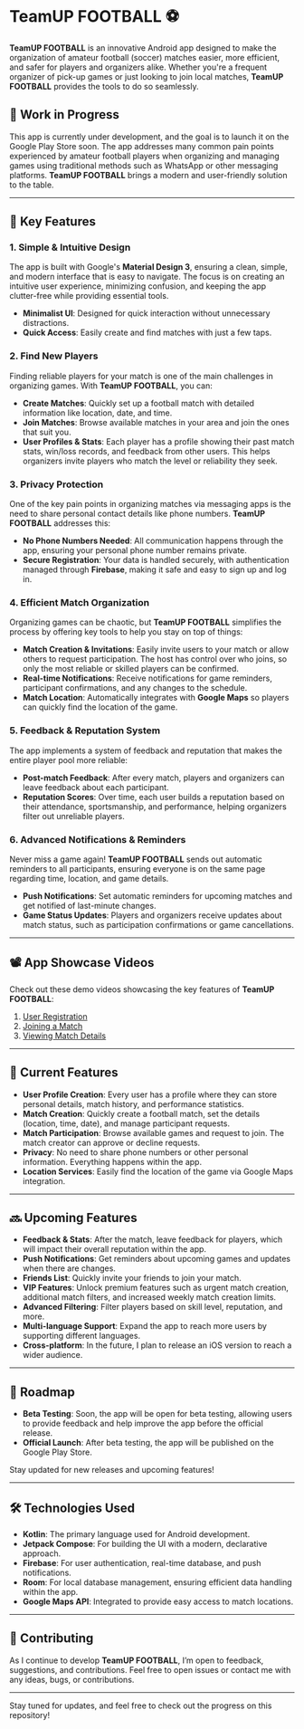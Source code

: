 # **TeamUP FOOTBALL** ⚽

**TeamUP FOOTBALL** is an innovative Android app designed to make the organization of amateur football (soccer) matches easier, more efficient, and safer for players and organizers alike. Whether you're a frequent organizer of pick-up games or just looking to join local matches, **TeamUP FOOTBALL** provides the tools to do so seamlessly. 

## 🚀 **Work in Progress**

This app is currently under development, and the goal is to launch it on the Google Play Store soon. The app addresses many common pain points experienced by amateur football players when organizing and managing games using traditional methods such as WhatsApp or other messaging platforms. **TeamUP FOOTBALL** brings a modern and user-friendly solution to the table.

---

## 🔑 **Key Features**

### 1. **Simple & Intuitive Design**
The app is built with Google's **Material Design 3**, ensuring a clean, simple, and modern interface that is easy to navigate. The focus is on creating an intuitive user experience, minimizing confusion, and keeping the app clutter-free while providing essential tools.

- **Minimalist UI**: Designed for quick interaction without unnecessary distractions.
- **Quick Access**: Easily create and find matches with just a few taps.

### 2. **Find New Players**
Finding reliable players for your match is one of the main challenges in organizing games. With **TeamUP FOOTBALL**, you can:

- **Create Matches**: Quickly set up a football match with detailed information like location, date, and time.
- **Join Matches**: Browse available matches in your area and join the ones that suit you.
- **User Profiles & Stats**: Each player has a profile showing their past match stats, win/loss records, and feedback from other users. This helps organizers invite players who match the level or reliability they seek.

### 3. **Privacy Protection**
One of the key pain points in organizing matches via messaging apps is the need to share personal contact details like phone numbers. **TeamUP FOOTBALL** addresses this:

- **No Phone Numbers Needed**: All communication happens through the app, ensuring your personal phone number remains private.
- **Secure Registration**: Your data is handled securely, with authentication managed through **Firebase**, making it safe and easy to sign up and log in.

### 4. **Efficient Match Organization**
Organizing games can be chaotic, but **TeamUP FOOTBALL** simplifies the process by offering key tools to help you stay on top of things:

- **Match Creation & Invitations**: Easily invite users to your match or allow others to request participation. The host has control over who joins, so only the most reliable or skilled players can be confirmed.
- **Real-time Notifications**: Receive notifications for game reminders, participant confirmations, and any changes to the schedule.
- **Match Location**: Automatically integrates with **Google Maps** so players can quickly find the location of the game.

### 5. **Feedback & Reputation System**
The app implements a system of feedback and reputation that makes the entire player pool more reliable:

- **Post-match Feedback**: After every match, players and organizers can leave feedback about each participant.
- **Reputation Scores**: Over time, each user builds a reputation based on their attendance, sportsmanship, and performance, helping organizers filter out unreliable players.

### 6. **Advanced Notifications & Reminders**
Never miss a game again! **TeamUP FOOTBALL** sends out automatic reminders to all participants, ensuring everyone is on the same page regarding time, location, and game details.

- **Push Notifications**: Set automatic reminders for upcoming matches and get notified of last-minute changes.
- **Game Status Updates**: Players and organizers receive updates about match status, such as participation confirmations or game cancellations.

---

## 📽️ **App Showcase Videos**

Check out these demo videos showcasing the key features of **TeamUP FOOTBALL**:

1. [User Registration](./media/1.mp4)
2. [Joining a Match](./media/2.mp4)
3. [Viewing Match Details](./media/3.mp4)

---

## 🔨 **Current Features**

- **User Profile Creation**: Every user has a profile where they can store personal details, match history, and performance statistics.
- **Match Creation**: Quickly create a football match, set the details (location, time, date), and manage participant requests.
- **Match Participation**: Browse available games and request to join. The match creator can approve or decline requests.
- **Privacy**: No need to share phone numbers or other personal information. Everything happens within the app.
- **Location Services**: Easily find the location of the game via Google Maps integration.

---

## 🔜 **Upcoming Features**

- **Feedback & Stats**: After the match, leave feedback for players, which will impact their overall reputation within the app.
- **Push Notifications**: Get reminders about upcoming games and updates when there are changes.
- **Friends List**: Quickly invite your friends to join your match.
- **VIP Features**: Unlock premium features such as urgent match creation, additional match filters, and increased weekly match creation limits.
- **Advanced Filtering**: Filter players based on skill level, reputation, and more.
- **Multi-language Support**: Expand the app to reach more users by supporting different languages.
- **Cross-platform**: In the future, I plan to release an iOS version to reach a wider audience.

---

## 📅 **Roadmap**

- **Beta Testing**: Soon, the app will be open for beta testing, allowing users to provide feedback and help improve the app before the official release.
- **Official Launch**: After beta testing, the app will be published on the Google Play Store.

Stay updated for new releases and upcoming features!

---

## 🛠️ **Technologies Used**

- **Kotlin**: The primary language used for Android development.
- **Jetpack Compose**: For building the UI with a modern, declarative approach.
- **Firebase**: For user authentication, real-time database, and push notifications.
- **Room**: For local database management, ensuring efficient data handling within the app.
- **Google Maps API**: Integrated to provide easy access to match locations.

---

## 💬 **Contributing**

As I continue to develop **TeamUP FOOTBALL**, I’m open to feedback, suggestions, and contributions. Feel free to open issues or contact me with any ideas, bugs, or contributions.

---

Stay tuned for updates, and feel free to check out the progress on this repository! 
